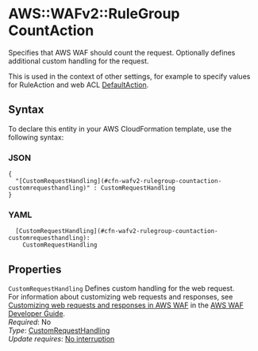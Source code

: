 # AWS::WAFv2::RuleGroup CountAction<a name="aws-properties-wafv2-rulegroup-countaction"></a>

Specifies that AWS WAF should count the request\. Optionally defines additional custom handling for the request\.

This is used in the context of other settings, for example to specify values for RuleAction and web ACL [DefaultAction](https://docs.aws.amazon.com/AWSCloudFormation/latest/UserGuide/aws-resource-wafv2-webacl.html#cfn-wafv2-webacl-defaultaction)\. 

## Syntax<a name="aws-properties-wafv2-rulegroup-countaction-syntax"></a>

To declare this entity in your AWS CloudFormation template, use the following syntax:

### JSON<a name="aws-properties-wafv2-rulegroup-countaction-syntax.json"></a>

```
{
  "[CustomRequestHandling](#cfn-wafv2-rulegroup-countaction-customrequesthandling)" : CustomRequestHandling
}
```

### YAML<a name="aws-properties-wafv2-rulegroup-countaction-syntax.yaml"></a>

```
  [CustomRequestHandling](#cfn-wafv2-rulegroup-countaction-customrequesthandling): 
    CustomRequestHandling
```

## Properties<a name="aws-properties-wafv2-rulegroup-countaction-properties"></a>

`CustomRequestHandling`  <a name="cfn-wafv2-rulegroup-countaction-customrequesthandling"></a>
Defines custom handling for the web request\.  
For information about customizing web requests and responses, see [Customizing web requests and responses in AWS WAF](https://docs.aws.amazon.com/waf/latest/developerguide/waf-custom-request-response.html) in the [AWS WAF Developer Guide](https://docs.aws.amazon.com/waf/latest/developerguide/waf-chapter.html)\.   
*Required*: No  
*Type*: [CustomRequestHandling](aws-properties-wafv2-rulegroup-customrequesthandling.md)  
*Update requires*: [No interruption](https://docs.aws.amazon.com/AWSCloudFormation/latest/UserGuide/using-cfn-updating-stacks-update-behaviors.html#update-no-interrupt)